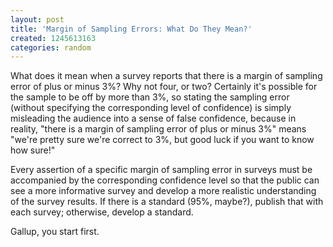 ```yaml
---
layout: post
title: 'Margin of Sampling Errors: What Do They Mean?'
created: 1245613163
categories: random
---
```

What does it mean when a survey reports that there is a margin of sampling error of plus or minus 3%? Why not four, or two? Certainly it's possible for the sample to be off by more than 3%, so stating the sampling error (without specifying the corresponding level of confidence) is simply misleading the audience into a sense of false confidence, because in reality, "there is a margin of sampling error of plus or minus 3%" means "we're pretty sure we're correct to 3%, but good luck if you want to know how sure!"

Every assertion of a specific margin of sampling error in surveys must be accompanied by the corresponding confidence level so that the public can see a more informative survey and develop a more realistic understanding of the survey results. If there is a standard (95%, maybe?), publish that with each survey; otherwise, develop a standard.

Gallup, you start first.
